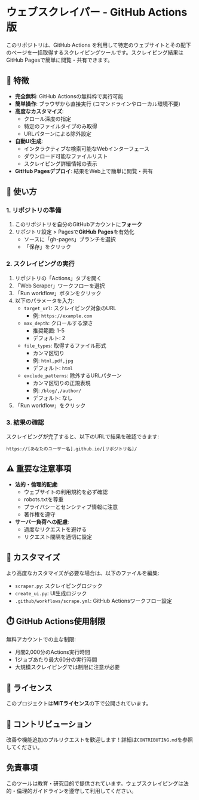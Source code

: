 # ウェブスクレイパー - GitHub Actions版

このリポジトリは、GitHub Actions を利用して特定のウェブサイトとその配下のページを一括取得するスクレイピングツールです。スクレイピング結果はGitHub Pagesで簡単に閲覧・共有できます。

## 📌 特徴

- **完全無料**: GitHub Actionsの無料枠で実行可能
- **簡単操作**: ブラウザから直接実行 (コマンドラインやローカル環境不要)
- **高度なカスタマイズ**: 
  - クロール深度の指定
  - 特定のファイルタイプのみ取得
  - URLパターンによる除外設定
- **自動UI生成**: 
  - インタラクティブな検索可能なWebインターフェース
  - ダウンロード可能なファイルリスト
  - スクレイピング詳細情報の表示
- **GitHub Pagesデプロイ**: 結果をWeb上で簡単に閲覧・共有

## 🚀 使い方

### 1. リポジトリの準備

1. このリポジトリを自分のGitHubアカウントに**フォーク**
2. リポジトリ設定 > Pagesで**GitHub Pages**を有効化
   - ソースに「gh-pages」ブランチを選択
   - 「保存」をクリック

### 2. スクレイピングの実行

1. リポジトリの「Actions」タブを開く
2. 「Web Scraper」ワークフローを選択
3. 「Run workflow」ボタンをクリック
4. 以下のパラメータを入力:
   - `target_url`: スクレイピング対象のURL 
     - 例: `https://example.com`
   - `max_depth`: クロールする深さ 
     - 推奨範囲: 1-5
     - デフォルト: 2
   - `file_types`: 取得するファイル形式 
     - カンマ区切り
     - 例: `html,pdf,jpg`
     - デフォルト: `html`
   - `exclude_patterns`: 除外するURLパターン 
     - カンマ区切りの正規表現
     - 例: `/blog/,/author/`
     - デフォルト: なし
5. 「Run workflow」をクリック

### 3. 結果の確認

スクレイピングが完了すると、以下のURLで結果を確認できます:
```
https://[あなたのユーザー名].github.io/[リポジトリ名]/
```

## ⚠️ 重要な注意事項

- **法的・倫理的配慮**:
  - ウェブサイトの利用規約を必ず確認
  - robots.txtを尊重
  - プライバシーとセンシティブ情報に注意
  - 著作権を遵守
- **サーバー負荷への配慮**:
  - 過度なリクエストを避ける
  - リクエスト間隔を適切に設定

## 🔧 カスタマイズ

より高度なカスタマイズが必要な場合は、以下のファイルを編集:
- `scraper.py`: スクレイピングロジック
- `create_ui.py`: UI生成ロジック
- `.github/workflows/scrape.yml`: GitHub Actionsワークフロー設定

## ⏱️ GitHub Actions使用制限

無料アカウントでの主な制限:
- 月間2,000分のActions実行時間
- 1ジョブあたり最大60分の実行時間
- 大規模スクレイピングでは制限に注意が必要

## 📄 ライセンス

このプロジェクトは**MITライセンス**の下で公開されています。

## 🤝 コントリビューション

改善や機能追加のプルリクエストを歓迎します！詳細は`CONTRIBUTING.md`を参照してください。

## 免責事項

このツールは教育・研究目的で提供されています。ウェブスクレイピングは法的・倫理的ガイドラインを遵守して利用してください。

